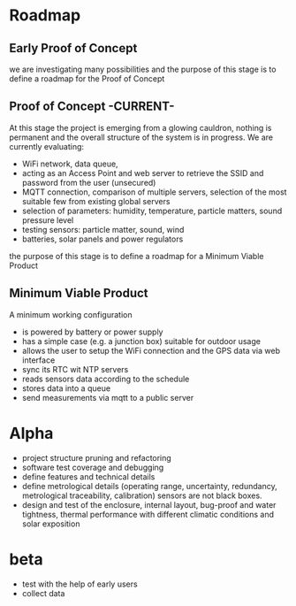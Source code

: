 # Roadmap

## Early Proof of Concept

we are investigating many possibilities and the purpose of this stage is to define a roadmap for the Proof of Concept

## Proof of Concept -CURRENT-

At this stage the project is emerging from a glowing cauldron, nothing is permanent and the overall structure of the system is in progress.
We are currently evaluating:

- WiFi network, data queue, 
- acting as an Access Point and web server to retrieve the SSID and password from the user (unsecured)
- MQTT connection, comparison of multiple servers, selection of the most suitable few from existing global servers
- selection of parameters: humidity, temperature, particle matters, sound pressure level
- testing sensors: particle matter, sound, wind
- batteries, solar panels and power regulators

the purpose of this stage is to define a roadmap for a Minimum Viable Product

## Minimum Viable Product

A minimum working configuration 

- is powered by battery or power supply
- has a simple case (e.g. a junction box) suitable for outdoor usage
- allows the user to setup the WiFi connection and the GPS data via web interface
- sync its RTC wit NTP servers
- reads sensors data according to the schedule
- stores data into a queue
- send measurements via mqtt to a public server

# Alpha

- project structure pruning and refactoring
- software test coverage and debugging
- define features and technical details
- define metrological details (operating range, uncertainty, redundancy, metrological traceability, calibration) sensors are not black boxes.
- design and test of the enclosure, internal layout, bug-proof and water tightness, thermal performance with different climatic conditions and solar exposition

# beta

- test with the help of early users
- collect data
